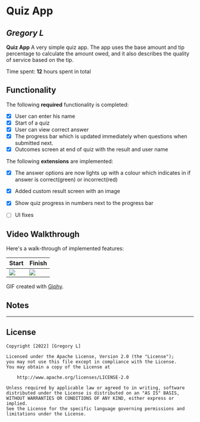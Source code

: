# Quiz App

## *Gregory L*

**Quiz App** A very simple quiz app. The app uses the base amount and tip percentage to calculate the amount owed, and it also describes the quality of service based on the tip.

Time spent: **12** hours spent in total

## Functionality

The following **required** functionality is completed:

* [x] User can enter his name
* [x] Start of a quiz
* [x] User can view correct answer
* [x] The progress bar which is updated immediately when questions when submitted next.
* [X] Outcomes screen at end of quiz with the result and user name

The following **extensions** are implemented:

* [x] The answer options are now lights up with a colour which indicates in if answer is correct(green) or incorrect(red)
* [x] Added custom result screen with an image
* [x] Show quiz progress in numbers next to the progress bar
* [ ] UI fixes


## Video Walkthrough

Here's a walk-through of implemented features:

| Start     | Finish      |
|------------|-------------|
| <img src="https://media.giphy.com/media/h8tQzesz2in50Ef3ze/giphy.gif"> | <img src="https://media.giphy.com/media/c9k4NBcw9pdaAzb5gh/giphy.gif" width=''> |

GIF created with [Giphy](https://giphy.com).

## Notes

 - - - - -

## License

    Copyright [2022] [Gregory L]

    Licensed under the Apache License, Version 2.0 (the "License");
    you may not use this file except in compliance with the License.
    You may obtain a copy of the License at

        http://www.apache.org/licenses/LICENSE-2.0

    Unless required by applicable law or agreed to in writing, software
    distributed under the License is distributed on an "AS IS" BASIS,
    WITHOUT WARRANTIES OR CONDITIONS OF ANY KIND, either express or implied.
    See the License for the specific language governing permissions and
    limitations under the License.